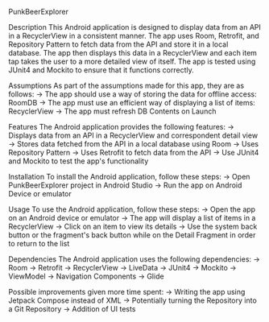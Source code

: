 PunkBeerExplorer

Description
This Android application is designed to display data from an API in a RecyclerView in a consistent manner.
The app uses Room, Retrofit, and Repository Pattern to fetch data from the API and store it in a local 
database. The app then displays this data in a RecyclerView and each item tap takes the user to
a more detailed view of itself.
The app is tested using JUnit4 and Mockito to ensure that it functions correctly.

Assumptions
As part of the assumptions made for this app, they are as follows:
-> The app should use a way of storing the data for offline access: RoomDB
-> The app must use an efficient way of displaying a list of items: RecyclerView
-> The app must refresh DB Contents on Launch

Features
The Android application provides the following features:
-> Displays data from an API in a RecyclerView and correspondent detail view
-> Stores data fetched from the API in a local database using Room
-> Uses Repository Pattern 
-> Uses Retrofit to fetch data from the API
-> Use JUnit4 and Mockito to test the app's functionality

Installation
To install the Android application, follow these steps:
-> Open PunkBeerExplorer project in Android Studio
-> Run the app on Android Device or emulator

Usage
To use the Android application, follow these steps:
-> Open the app on an Android device or emulator
-> The app will display a list of items in a RecyclerView
-> Click on an item to view its details
-> Use the system back button or the fragment's back button while on 
   the Detail Fragment in order to return to the list

Dependencies
The Android application uses the following dependencies:
-> Room
-> Retrofit
-> RecyclerView
-> LiveData
-> JUnit4
-> Mockito
-> ViewModel
-> Navigation Components
-> Glide

Possible improvements given more time spent:
-> Writing the app using Jetpack Compose instead of XML
-> Potentially turning the Repository into a Git Repository
-> Addition of UI tests